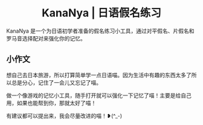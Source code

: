 <h1 align="center">KanaNya | 日语假名练习</h1> 

KanaNya 是一个为日语初学者准备的假名练习小工具，通过对平假名、片假名和罗马音选择配对来强化你的记忆。

## 小作文

想自己去日本旅游，所以打算简单学一点日语喵。因为生活中有趣的东西太多了所以总是分心，记住了一会儿又忘记了喵。

做一个像游戏的记忆小工具，随手打开就可以强化一下记忆了喵！主要是给自己用，如果也能帮到你，那就太好了喵！

有建议都可以提出来，我会尽量改进的喵！❥(^_-)
